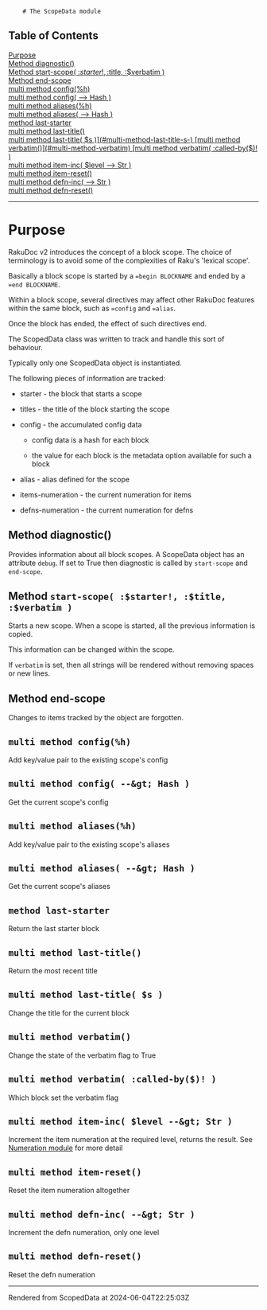         # The ScopeData module
>
## Table of Contents
[Purpose](#purpose)  
[Method diagnostic()](#method-diagnostic)  
[Method start-scope( :$starter!, :$title, :$verbatim )](#method-start-scope-starter-title-verbatim-)  
[Method end-scope](#method-end-scope)  
[multi method config(%h)](#multi-method-configh)  
[multi method config( --&gt; Hash )](#multi-method-config----hash-)  
[multi method aliases(%h)](#multi-method-aliasesh)  
[multi method aliases( --&gt; Hash )](#multi-method-aliases----hash-)  
[method last-starter](#method-last-starter)  
[multi method last-title()](#multi-method-last-title)  
[multi method last-title( $s )](#multi-method-last-title-s-)  
[multi method verbatim()](#multi-method-verbatim)  
[multi method verbatim( :called-by($)! )](#multi-method-verbatim-called-by-)  
[multi method item-inc( $level --&gt; Str )](#multi-method-item-inc-level----str-)  
[multi method item-reset()](#multi-method-item-reset)  
[multi method defn-inc( --&gt; Str )](#multi-method-defn-inc----str-)  
[multi method defn-reset()](#multi-method-defn-reset)  

----
# Purpose
RakuDoc v2 introduces the concept of a block scope. The choice of terminology is to avoid some of the complexities of Raku's 'lexical scope'.

Basically a block scope is started by a `=begin BLOCKNAME` and ended by a `=end BLOCKNAME`. 

Within a block scope, several directives may affect other RakuDoc features within the same block, such as `=config` and `=alias`.

Once the block has ended, the effect of such directives end.

The ScopedData class was written to track and handle this sort of behaviour.

Typically only one ScopedData object is instantiated.

The following pieces of information are tracked:

*  starter - the block that starts a scope

*  titles - the title of the block starting the scope

*  config - the accumulated config data

	*  config data is a hash for each block

	*  the value for each block is the metadata option available for such a block

*  alias - alias defined for the scope

*  items-numeration - the current numeration for items

*  defns-numeration - the current numeration for defns

## Method diagnostic()
Provides information about all block scopes. A ScopeData object has an attribute `debug`. If set to True then diagnostic is called by `start-scope` and `end-scope`.

## Method `start-scope( :$starter!, :$title, :$verbatim ) `
Starts a new scope. When a scope is started, all the previous information is copied.

This information can be changed within the scope.

If `verbatim` is set, then all strings will be rendered without removing spaces or new lines.

## Method end-scope
Changes to items tracked by the object are forgotten.

## `multi method config(%h)`
Add key/value pair to the existing scope's config

## `multi method config( --&gt; Hash )`
Get the current scope's config

## `multi method aliases(%h)`
Add key/value pair to the existing scope's aliases

## `multi method aliases( --&gt; Hash )`
Get the current scope's aliases

## `method last-starter `
Return the last starter block

## `multi method last-title() `
Return the most recent title

## `multi method last-title( $s )`
Change the title for the current block

## `multi method verbatim()`
Change the state of the verbatim flag to True

## `multi method verbatim( :called-by($)! )`
Which block set the verbatim flag

## `multi method item-inc( $level --&gt; Str )`
Increment the item numeration at the required level, returns the result. See [Numeration module](/Numeration.md) for more detail

## `multi method item-reset()`
Reset the item numeration altogether

## `multi method defn-inc( --&gt; Str )`
Increment the defn numeration, only one level

## `multi method defn-reset()`
Reset the defn numeration







----
Rendered from ScopedData at 2024-06-04T22:25:03Z